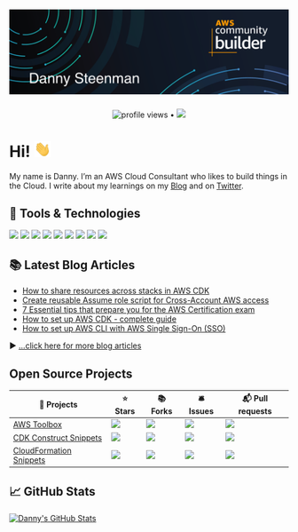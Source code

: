 # [![Danny Steenman header](https://raw.githubusercontent.com/dannysteenman/dannysteenman/main/icon/gh-header.png)](https://dannys.cloud)

<p align="center">
  <img src="https://gpvc.arturio.dev/dannysteenman" alt="profile views"> •
  <a href="https://dannys.cloud/twitter"><img src="https://img.shields.io/twitter/follow/dannysteenman?label=%40dannysteenman&style=social"></a>
</p>

# Hi! <img src="https://raw.githubusercontent.com/dannysteenman/dannysteenman/main/icon/wave.gif" width="30px">

My name is Danny. I’m an AWS Cloud Consultant who likes to build things in the Cloud. I write about my learnings on my [Blog](https://dannys.cloud) and on [Twitter](https://twitter.com/dannysteenman).

## 🧰 Tools & Technologies

![](https://img.shields.io/badge/OS-MacOS-informational?style=flat&logo=Apple&logoColor=white&color=2bbc8a)
![](https://img.shields.io/badge/Editor-VSCode-informational?style=flat&logo=visual-studio-code&logoColor=white&color=2bbc8a)
![](https://img.shields.io/badge/Code-Python-informational?style=flat&logo=python&logoColor=white&color=2bbc8a)
![](https://img.shields.io/badge/Code-Typescript-informational?style=flat&logo=typescript&logoColor=white&color=2bbc8a)
![](https://img.shields.io/badge/Shell-ZSH-informational?style=flat&logo=gnu-bash&logoColor=white&color=2bbc8a)
![](https://img.shields.io/badge/Tools-CDK-informational?style=flat&logo=amazon-aws&logoColor=white&color=2bbc8a)
![](https://img.shields.io/badge/Tools-CloudFormation-informational?style=flat&logo=amazon-aws&logoColor=white&color=2bbc8a)
![](https://img.shields.io/badge/Tools-Docker-informational?style=flat&logo=docker&logoColor=white&color=2bbc8a)
![](https://img.shields.io/badge/Cloud-Amazon_Web_Services-informational?style=flat&logo=amazon-aws&logoColor=white&color=2bbc8a)

## 📚 Latest Blog Articles

<!-- BLOG-POST-LIST:START -->
- [How to share resources across stacks in AWS CDK](https://dannys.cloud/share-resources-across-stacks-aws-cdk)
- [Create reusable Assume role script for Cross-Account AWS access](https://dannys.cloud/create-reusable-assume-role-script-cross-account-aws)
- [7 Essential tips that prepare you for the AWS Certification exam](https://dannys.cloud/7-essential-tips-prepare-aws-certification)
- [How to set up AWS CDK - complete guide](https://dannys.cloud/how-to-set-up-aws-cdk)
- [How to set up AWS CLI with AWS Single Sign-On (SSO)](https://dannys.cloud/how-to-set-up-aws-cli-with-aws-sso)
<!-- BLOG-POST-LIST:END -->

▶ [...click here for more blog articles](https://dannys.cloud)

## Open Source Projects

| 🎁 Projects                                                                               | ⭐ Stars                                                                                         | 📚 Forks                                                                                         | 🛎 Issues                                                                                          | 📬 Pull requests                                                                                     |
| ---------------------------------------------------------------------------------------- | ----------------------------------------------------------------------------------------------- | ----------------------------------------------------------------------------------------------- | ------------------------------------------------------------------------------------------------- | --------------------------------------------------------------------------------------------------- |
| [AWS Toolbox](https://github.com/dannysteenman/aws-toolbox)                              | ![](https://img.shields.io/github/stars/dannysteenman/aws-toolbox?color=green)                  | ![](https://img.shields.io/github/forks/dannysteenman/aws-toolbox?color=green)                  | ![](https://img.shields.io/github/issues/dannysteenman/aws-toolbox?color=green)                   | ![](https://img.shields.io/github/issues-pr/dannysteenman/aws-toolbox?color=orange)                 |
| [CDK Construct Snippets](https://github.com/dannysteenman/vscode-cdk-snippets) | ![](https://img.shields.io/github/stars/dannysteenman/vscode-cdk-snippets?color=green) | ![](https://img.shields.io/github/forks/dannysteenman/vscode-cdk-snippets?color=green) | ![](https://img.shields.io/github/issues/dannysteenman/vscode-cdk-snippets?color=yellow) | ![](https://img.shields.io/github/issues-pr/dannysteenman/vscode-cdk-snippets?color=green) |
| [CloudFormation Snippets](https://github.com/dannysteenman/vscode-cloudformation-snippets) | ![](https://img.shields.io/github/stars/dannysteenman/vscode-cloudformation-snippets?color=green) | ![](https://img.shields.io/github/forks/dannysteenman/vscode-cloudformation-snippets?color=green) | ![](https://img.shields.io/github/issues/dannysteenman/vscode-cloudformation-snippets?color=yellow) | ![](https://img.shields.io/github/issues-pr/dannysteenman/vscode-cloudformation-snippets?color=green) |

## 📈 GitHub Stats

<a href="https://github.com/dannysteenman/dannysteenman">
  <img align="center" src="https://github-readme-stats.vercel.app/api?username=dannysteenman&show_icons=true&line_height=27&count_private=true&title_color=ffffff&text_color=c9cacc&icon_color=2bbc8a&bg_color=1d1f21" alt="Danny's GitHub Stats" />
</a>
